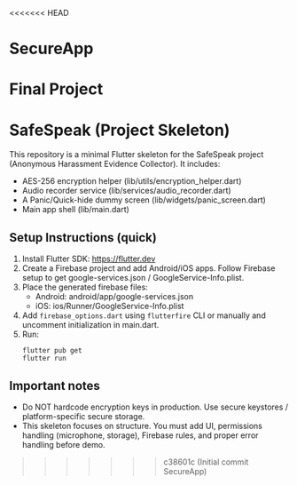 <<<<<<< HEAD
# SecureApp
Final Project 
=======
# SafeSpeak (Project Skeleton)

This repository is a minimal Flutter skeleton for the SafeSpeak project (Anonymous Harassment Evidence Collector).
It includes:
- AES-256 encryption helper (lib/utils/encryption_helper.dart)
- Audio recorder service (lib/services/audio_recorder.dart)
- A Panic/Quick-hide dummy screen (lib/widgets/panic_screen.dart)
- Main app shell (lib/main.dart)

## Setup Instructions (quick)
1. Install Flutter SDK: https://flutter.dev
2. Create a Firebase project and add Android/iOS apps. Follow Firebase setup to get google-services.json / GoogleService-Info.plist.
3. Place the generated firebase files:
   - Android: android/app/google-services.json
   - iOS: ios/Runner/GoogleService-Info.plist
4. Add `firebase_options.dart` using `flutterfire` CLI or manually and uncomment initialization in main.dart.
5. Run:
   ```
   flutter pub get
   flutter run
   ```

## Important notes
- Do NOT hardcode encryption keys in production. Use secure keystores / platform-specific secure storage.
- This skeleton focuses on structure. You must add UI, permissions handling (microphone, storage), Firebase rules, and proper error handling before demo.
>>>>>>> c38601c (Initial commit SecureApp)
